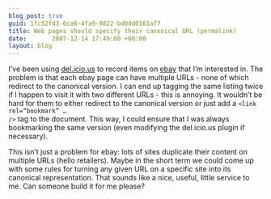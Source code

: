 ```yaml
---
blog_post: true
guid: 1fc52fd3-6ca6-4fa9-9822-bd0dd0161af7
title: Web pages should specify their canonical URL (permalink)
date:       2007-12-14 17:49:00 +00:00
layout: blog
---
```


I’ve been using [del.icio.us](http://del.icio.us) to record items on
[ebay](http://www.ebay.co.uk) that I’m interested in. The problem is
that each ebay page can have multiple URLs - none of which redirect to
the canonical version. I can end up tagging the same listing twice if I
happen to visit it with two different URLs - this is annoying. It
wouldn’t be hard for them to either redirect to the canonical version or
just add a <code>\<link rel=“bookmark” … /\></code> tag to the document.
This way, I could ensure that I was always bookmarking the same version
(even modifying the del.icio.us plugin if necessary).

This isn’t just a problem for ebay: lots of sites duplicate their
content on multiple URLs (hello retailers). Maybe in the short term we
could come up with some rules for turning any given URL on a specific
site into its canonical representation. That sounds like a nice, useful,
little service to me. Can someone build it for me please?

